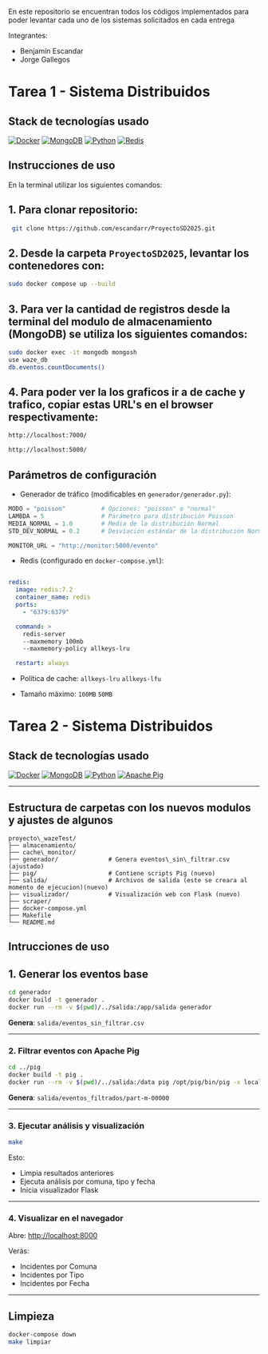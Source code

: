 En este repositorio se encuentran todos los códigos implementados para poder levantar cada uno de los sistemas solicitados en cada entrega 

  Integrantes:
  * Benjamín Escandar
  * Jorge Gallegos
   
# Tarea 1 - Sistema Distribuidos
  ## Stack de tecnologías usado

[![Docker](https://img.shields.io/badge/Docker-2496ED?logo=docker&logoColor=white&style=flat)](https://www.docker.com/)
[![MongoDB](https://img.shields.io/badge/MongoDB-47A248?logo=mongodb&logoColor=white&style=flat)](https://www.mongodb.com/)
[![Python](https://img.shields.io/badge/Python-3776AB?logo=python&logoColor=white&style=flat)](https://www.python.org/)
[![Redis](https://img.shields.io/badge/Redis-DC382D?logo=redis&logoColor=white&style=flat)](https://redis.io/)


## Instrucciones de uso

En la terminal utilizar los siguientes comandos:

## 1. Para clonar repositorio:
```bash
 git clone https://github.com/escandarr/ProyectoSD2025.git 
```
## 2. Desde la carpeta `ProyectoSD2025`, levantar los contenedores con:

```bash
sudo docker compose up --build
```

## 3. Para ver la cantidad de registros desde la terminal del modulo de almacenamiento (MongoDB) se utiliza los siguientes comandos:

```bash
sudo docker exec -it mongodb mongosh
use waze_db
db.eventos.countDocuments()
```

## 4. Para poder ver la los graficos ir a de cache y trafico, copiar estas URL's en el browser respectivamente:

```bash
http://localhost:7000/
```

```bash
http://localhost:5000/

```
## Parámetros de configuración

* Generador de tráfico (modificables en `generador/generador.py`):

```python
MODO = "poisson"          # Opciones: "poisson" o "normal"
LAMBDA = 5                # Parámetro para distribución Poisson
MEDIA_NORMAL = 1.0        # Media de la distribución Normal
STD_DEV_NORMAL = 0.2      # Desviación estándar de la distribución Normal

MONITOR_URL = "http://monitor:5000/evento"
```

* Redis (configurado en `docker-compose.yml`):

```yaml

redis:
  image: redis:7.2
  container_name: redis
  ports:
    - "6379:6379"

  command: >
    redis-server
    --maxmemory 100mb
    --maxmemory-policy allkeys-lru

  restart: always
```
- Política de cache: `allkeys-lru` `allkeys-lfu`

- Tamaño máximo: `100MB` `50MB`
  
# Tarea 2 - Sistema Distribuidos
  ## Stack de tecnologías usado
  [![Docker](https://img.shields.io/badge/Docker-2496ED?logo=docker&logoColor=white&style=flat)](https://www.docker.com/)
  [![MongoDB](https://img.shields.io/badge/MongoDB-47A248?logo=mongodb&logoColor=white&style=flat)](https://www.mongodb.com/)
  [![Python](https://img.shields.io/badge/Python-3776AB?logo=python&logoColor=white&style=flat)](https://www.python.org/)
  [![Apache Pig](https://img.shields.io/badge/Apache%20Pig-EE2E2E?style=flat&logo=apacherocketmq&logoColor=white)](https://pig.apache.org/)

---

## Estructura de carpetas con los nuevos modulos y ajustes de algunos

```
proyecto\_wazeTest/
├── almacenamiento/
├── cache\_monitor/
├── generador/              # Genera eventos\_sin\_filtrar.csv (ajustado)
├── pig/                    # Contiene scripts Pig (nuevo)
├── salida/                 # Archivos de salida (este se creara al momento de ejecucion)(nuevo)
├── visualizador/           # Visualización web con Flask (nuevo)                
├── scraper/
├── docker-compose.yml
├── Makefile
└── README.md
```
## Intrucciones de uso
## 1. Generar los eventos base

```bash
cd generador
docker build -t generador .
docker run --rm -v $(pwd)/../salida:/app/salida generador
````

 **Genera**: `salida/eventos_sin_filtrar.csv`

---

### 2. Filtrar eventos con Apache Pig

```bash
cd ../pig
docker build -t pig .
docker run --rm -v $(pwd)/../salida:/data pig /opt/pig/bin/pig -x local /data/script.pig
```

 **Genera**: `salida/eventos_filtrados/part-m-00000`

---

### 3. Ejecutar análisis y visualización

```bash
make
```

Esto:

*  Limpia resultados anteriores
*  Ejecuta análisis por comuna, tipo y fecha
*  Inicia visualizador Flask

---

### 4. Visualizar en el navegador

Abre: [http://localhost:8000](http://localhost:8000)

Verás:

*  Incidentes por Comuna
*  Incidentes por Tipo
*  Incidentes por Fecha

---

##  Limpieza

```bash
docker-compose down
make limpiar
```
